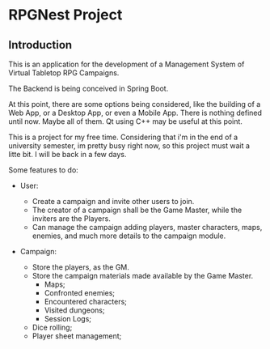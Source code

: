 # RPGNest Project

## Introduction

This is an application for the development of a Management System of Virtual Tabletop RPG Campaigns. 

The Backend is being conceived in Spring Boot.

At this point, there are some options being considered, like the building of a Web App, or a Desktop App, or even a Mobile App. There is nothing defined until now. Maybe all of them. Qt using C++ may be useful at this point.

This is a project for my free time. Considering that i'm in the end of a university semester, im pretty busy right now, so this project must wait a litte bit. I will be back in a few days. 

Some features to do:

* User:
    * Create a campaign and invite other users to join.
    * The creator of a campaign shall be the Game Master, while the inviters are the Players.
    * Can manage the campaign adding players, master characters, maps, enemies, and much more details to the campaign module.
  
* Campaign:
    * Store the players, as the GM.
    * Store the campaign materials made available by the Game Master.
      * Maps;
      * Confronted enemies;
      * Encountered characters;
      * Visited dungeons;
      * Session Logs; 
    * Dice rolling; 
    * Player sheet management;
